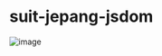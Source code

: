 # suit-jepang-jsdom

![image](https://user-images.githubusercontent.com/55070460/181789152-52e19a0f-55f5-4d13-bccd-97e424e99c1b.png)
